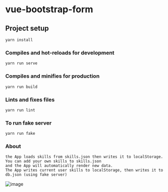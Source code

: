 # vue-bootstrap-form

## Project setup
```
yarn install
```

### Compiles and hot-reloads for development
```
yarn run serve
```

### Compiles and minifies for production
```
yarn run build
```

### Lints and fixes files
```
yarn run lint
```
### To run fake server
```
yarn run fake
```
### About
```
the App loads skills from skills.json then writes it to localStorage. You can add your own skills to skills.json
and the App will automatically render new data.
The App writes current user skills to localStorage, then writes it to db.json (using fake server)
```
![image](https://user-images.githubusercontent.com/32820561/60502814-21bd7480-9cc7-11e9-8fe7-0f67a4dd7c4c.png)
